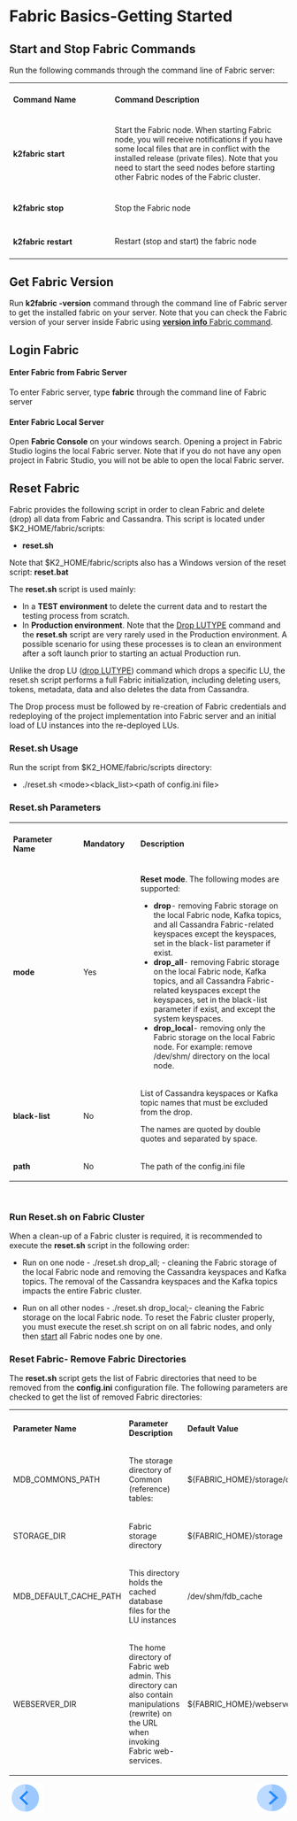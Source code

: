 # Fabric Basics-Getting Started

## Start and Stop Fabric Commands

Run the following commands through the command line of Fabric server:

<table>
<tbody>
<tr>
<td width="300pxl">
<p><h4><strong>Command Name</strong></p>
</td>
<td width="600pxl">
<p><h4><strong>Command Description</strong></p>
</td>
</tr>
<tr>
<td width="300">
<p><h4><strong>k2fabric start</strong></p>
</td>
<td width="600">
<p>Start the Fabric node. When starting Fabric node, you will receive notifications if you have some local files that are in conflict with the installed release (private files). Note that you need to start the seed nodes before starting other Fabric nodes of the Fabric cluster.</p>
</td>
</tr>
<tr>
<td width="300">
<p><h4><strong>k2fabric stop</strong></p>
</td>
<td width="600">
<p>Stop the Fabric node</p>
</td>
</tr>
<tr>
<td width="300">
<p><h4><strong>k2fabric restart</strong></p>
</td>
<td width="600">
<p>Restart (stop and start) the fabric node</p>
</td>
</tr>
</tbody>
</table>

## Get Fabric Version

Run **k2fabric -version** command through the command line of Fabric server to get the installed fabric on your server. Note that you can check the Fabric version of your server inside Fabric using [**version info** Fabric command](/articles/02_fabric_architecture/04_fabric_commands.md#fabric-view).  

## Login Fabric 

#### Enter Fabric from Fabric Server

To enter Fabric server, type **fabric** through the command line of Fabric server

#### Enter Fabric Local Server

Open **Fabric Console** on your windows search. Opening a project in Fabric Studio logins the local Fabric server. Note that if you do not have any open project in Fabric Studio, you will not be able to open the local Fabric server. 

## Reset Fabric

Fabric provides the following script in order to clean Fabric and delete (drop) all data from Fabric and Cassandra. This script is located under $K2_HOME/fabric/scripts:

- **reset.sh**

Note that $K2_HOME/fabric/scripts also has a Windows version of the reset script: **reset.bat**

The **reset.sh** script is used mainly:

- In a **TEST environment** to delete the current data and to restart the testing process from scratch.
- In **Production environment**. Note that the [Drop LUTYPE](/articles/02_fabric_architecture/04_Fabric_Commands.md) command and the **reset.sh** script are very rarely used in the Production environment. A possible scenario for using these processes is to clean an environment after a soft launch prior to starting an actual Production run. 

Unlike the drop LU ([drop LUTYPE](/articles/02_fabric_architecture/04_Fabric_Commands.md)) command which drops a specific LU, the reset.sh script performs a full Fabric initialization, including deleting users, tokens, metadata, data and also deletes the data from Cassandra.

The Drop process must be followed by re-creation of Fabric credentials and redeploying of the project implementation into Fabric server and an initial load of LU instances into the re-deployed LUs. 

### Reset.sh Usage

Run the script from $K2_HOME/fabric/scripts directory:
   
<ul><li>./reset.sh &lt;mode&gt;&lt;black_list&gt;&lt;path of config.ini file&gt;</li></ul>

### Reset.sh Parameters

<table>
<tbody>
<tr>
<td width="200pxl">
<p><h4><strong>Parameter Name</strong></p>
</td>
<td width="120pxl">
<p><h4><strong>Mandatory</strong></p>
</td>
<td width="580pxl">
<p><h4><strong>Description</strong></p>
</td>
</tr>
<tr>
<td width="200pxl">
    <p><strong>mode</strong></p>
</td>
<td width="120pxl">
<p>Yes</p>
</td>
<td width="580pxl">
    <p><strong>Reset mode</strong>. The following modes are supported:</p>
<ul>
    <li><strong>drop</strong>- removing Fabric storage on the local Fabric node, Kafka topics, and all Cassandra Fabric-related keyspaces except the keyspaces, set in the black-list parameter if exist.</li>
    <li><strong>drop_all</strong>- removing Fabric storage on the local Fabric node, Kafka topics, and all Cassandra Fabric-related keyspaces except the keyspaces, set in the black-list parameter if exist, and except the system keyspaces.</li>
    <li><strong>drop_local</strong>- removing only the Fabric storage on the local Fabric node. For example: remove /dev/shm/ directory on the local node.</li>
</ul>
</td>
</tr>
<tr>
<td width="200pxl">
    <p><strong>black-list</strong></p>
</td>
<td width="120pxl">
<p>No</p>
</td>
<td width="580pxl">
<p>List of Cassandra keyspaces or Kafka topic names that must be excluded from the drop.</p>
<p>The names are quoted by double quotes and separated by space.</p>
</td>
</tr>
<tr>
<td width="200pxl">
    <p><strong>path</strong></p>
</td>
<td width="120pxl">
<p>No</p>
</td>
<td width="580pxl">
<p>The path of the config.ini file</p>
</td>
</tr>
</tbody>
</table>
<p>&nbsp;</p>

### Run Reset.sh on Fabric Cluster

When a clean-up of a Fabric cluster is required, it is recommended to execute the **reset.sh** script in the following order: 

- Run on one node - ./reset.sh drop_all; -  cleaning the Fabric storage of the local Fabric node and removing the Cassandra keyspaces  and Kafka topics. The removal of the Cassandra keyspaces and the Kafka topics impacts the entire Fabric cluster.

- Run on all other nodes - ./reset.sh drop_local;- cleaning the Fabric storage on the local Fabric node.  To reset the Fabric cluster properly, you must execute the reset.sh script on on all fabric nodes, and only then [start](/articles/02_fabric_architecture/03_fabric_basics_getting_started.md#k2fabric-start) all Fabric nodes one by one.

  

### Reset Fabric- Remove Fabric Directories

The **reset.sh** script gets the list of Fabric directories that need to be removed from the **config.ini** configuration file. The following parameters are checked to get the list of removed Fabric directories: 

<table width="900pxl">
<tbody>
<tr>
<td width="250pxl">
<p><strong>Parameter Name</strong></p>
</td>
<td width="350pxl">
<p><strong>Parameter Description</strong></p>
</td>
<td width="300pxl">
<p><strong>Default Value</strong></p>
</td>
</tr>
<tr>
<td width="250pxl">
<p>MDB_COMMONS_PATH</p>
</td>
<td width="350pxl">
<p>The storage directory of Common (reference) tables:</p>
</td>
<td width="300pxl">
<p>${FABRIC_HOME}/storage/common</p>
</td>
</tr>
<tr>
<td width="250pxl">
<p>STORAGE_DIR</p>
</td>
<td width="350pxl">
<p>Fabric storage directory</p>
</td>
<td width="300pxl">
<p>${FABRIC_HOME}/storage</p>
</td>
</tr>
<tr>
<td width="250pxl">
<p>MDB_DEFAULT_CACHE_PATH</p>
</td>
<td width="350pxl">
<p>This directory holds the cached database files for the LU instances</p>
</td>
<td width="300pxl">
<p>/dev/shm/fdb_cache</p>
</td>
</tr>
<tr>
<td width="250pxl;">
<p>WEBSERVER_DIR</p>
</td>
<td width="350pxl;">
<p>The home directory of Fabric web admin. This directory can also contain manipulations (rewrite) on the URL when invoking Fabric web-services.</p>
</td>
<td width="300pxl">
<p>${FABRIC_HOME}/webserver</p>
</td>
</tr>
</tbody>
</table>

[![Previous](/articles/images/Previous.png)](/articles/02_fabric_architecture/02_fabric_directories.md)[<img align="right" width="60" height="54" src="/articles/images/Next.png">](/articles/02_fabric_architecture/04_fabric_commands.md)



